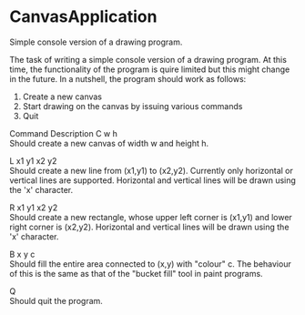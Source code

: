 # CanvasApplication
Simple console version of a drawing program.


The task of writing a simple console version of a drawing program. 
At this time, the functionality of the program is quire limited but this might change in the future. 
In a nutshell, the program should work as follows:
 1. Create a new canvas
 2. Start drawing on the canvas by issuing various commands
 3. Quit


Command 		Description
C w h           
Should create a new canvas of width w and height h.

L x1 y1 x2 y2     
Should create a new line from (x1,y1) to (x2,y2). Currently only horizontal or vertical lines are supported. Horizontal and vertical lines will be drawn using the 'x' character.

R x1 y1 x2 y2    
Should create a new rectangle, whose upper left corner is (x1,y1) and lower right corner is (x2,y2). Horizontal and vertical lines will be drawn using the 'x' character.

B x y c           
Should fill the entire area connected to (x,y) with "colour" c. The behaviour of this is the same as that of the "bucket fill" tool in paint programs.

Q               
Should quit the program.